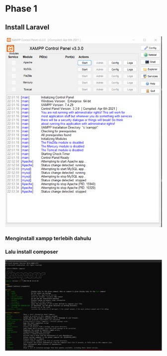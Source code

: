 # Phase 1
## Install Laravel
![2](https://github.com/Rifkifaiz/TubesIntegratif/blob/main/XXAMPP.png)
### Menginstall xampp terlebih dahulu
### Lalu install composer
![2](https://github.com/Rifkifaiz/TubesIntegratif/blob/main/composer.png)
